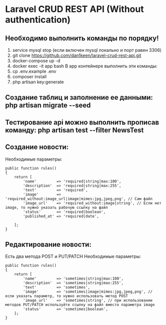 
# Laravel CRUD REST API (Without authentication)

## Необходимо выполнить команды по порядку!
1) service mysql stop (если включен mysql локально и порт равен 3306)
2) git clone https://github.com/dan1keen/laravel-crud-rest-api.git
3) docker-compose up -d
4) docker exec -it app bash
В app контейнере выполнить эти команды:
1) cp .env.example .env
2) composer install
3) php artisan key:generate

## Создание таблиц и заполнение ее данными: php artisan migrate --seed

## Тестирование api можно выполнить прописав команду: php artisan test --filter NewsTest

## Создание новости:
Необходимые параметры:
```     
public function rules()
{
    return [
        'name'         => 'required|string|max:100',
        'description'  => 'required|string|max:255',
        'text'         => 'required',
        'image'        => 'required_without:image_url|image|mimes:jpg,jpeg,png', // Сам файл
        'image_url'    => 'required_without:image|string', // Если нет image, то нужно указать рабочую ссылку на файл
        'status'       => 'required|boolean',
        'published_at' => 'required|date',

    ];
}
```

## Редактирование новости:
Есть два метода POST и PUT/PATCH
Необходимые параметры:
```     
public function rules()
{
    return [
        'name'         => 'sometimes|string|max:100',
        'description'  => 'sometimes|string|max:255',
        'text'         => 'sometimes',
        'image'        => 'sometimes|image|mimes:jpg,jpeg,png', // если указать параметр, то нужно использовать метод POST
        'image_url'    => 'sometimes|string', // при использовании методов PUT/PATCH используйте ссылку на файл вместо параметра image
        'status'       => 'sometimes|boolean',
    ];
}
```

